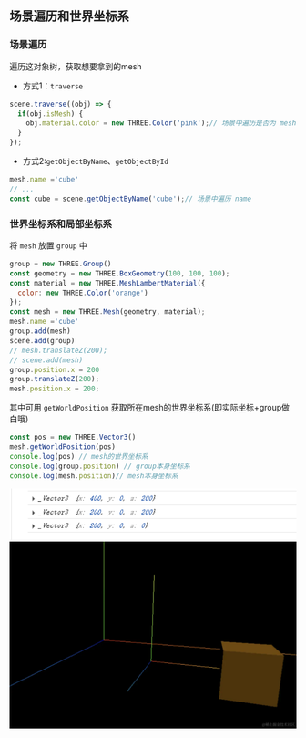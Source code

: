 ## 场景遍历和世界坐标系
### 场景遍历
遍历这对象树，获取想要拿到的mesh
- 方式1：`traverse`
```javascript
scene.traverse((obj) => {
  if(obj.isMesh) {
    obj.material.color = new THREE.Color('pink');// 场景中遍历是否为 mesh 的对象
  }
});
```
- 方式2:`getObjectByName`、`getObjectById`
```javascript
mesh.name ='cube'
// ...
const cube = scene.getObjectByName('cube');// 场景中遍历 name
```

### 世界坐标系和局部坐标系
将 `mesh` 放置 `group` 中
```javascript
group = new THREE.Group()
const geometry = new THREE.BoxGeometry(100, 100, 100);
const material = new THREE.MeshLambertMaterial({
  color: new THREE.Color('orange')
});
const mesh = new THREE.Mesh(geometry, material);
mesh.name ='cube'
group.add(mesh)
scene.add(group)
// mesh.translateZ(200);
// scene.add(mesh)
group.position.x = 200
group.translateZ(200);
mesh.position.x = 200;
```
其中可用 `getWorldPosition` 获取所在mesh的世界坐标系(即实际坐标+group做白哦)
```javascript
const pos = new THREE.Vector3()
mesh.getWorldPosition(pos)
console.log(pos) // mesh的世界坐标系
console.log(group.position) // group本身坐标系
console.log(mesh.position)// mesh本身坐标系
```
![img.png](img.png)
![img_1.png](img_1.png)
